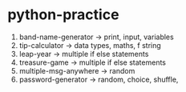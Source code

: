 # python-practice
1. band-name-generator -> print, input, variables
2. tip-calculator -> data types, maths, f string
3. leap-year -> multiple if else statements
4. treasure-game -> multiple if else statements
5. multiple-msg-anywhere -> random
6. password-generator -> random, choice, shuffle, 